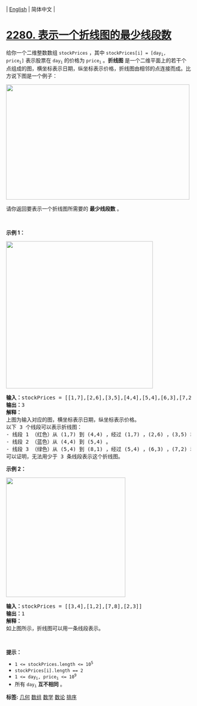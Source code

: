 | [English](README_EN.md) | 简体中文 |

# [2280. 表示一个折线图的最少线段数](https://leetcode.cn/problems/minimum-lines-to-represent-a-line-chart)
<p>给你一个二维整数数组&nbsp;<code>stockPrices</code> ，其中&nbsp;<code>stockPrices[i] = [day<sub>i</sub>, price<sub>i</sub>]</code>&nbsp;表示股票在&nbsp;<code>day<sub>i</sub></code>&nbsp;的价格为&nbsp;<code>price<sub>i</sub></code>&nbsp;。<strong>折线图</strong>&nbsp;是一个二维平面上的若干个点组成的图，横坐标表示日期，纵坐标表示价格，折线图由相邻的点连接而成。比方说下图是一个例子：</p>
<img alt="" src="https://assets.leetcode.com/uploads/2022/03/30/1920px-pushkin_population_historysvg.png" style="width: 500px; height: 313px;">
<p>请你返回要表示一个折线图所需要的 <strong>最少线段数</strong>&nbsp;。</p>

<p>&nbsp;</p>

<p><strong>示例 1：</strong></p>

<p><img alt="" src="https://assets.leetcode.com/uploads/2022/03/30/ex0.png" style="width: 400px; height: 400px;"></p>

<pre><b>输入：</b>stockPrices = [[1,7],[2,6],[3,5],[4,4],[5,4],[6,3],[7,2],[8,1]]
<b>输出：</b>3
<strong>解释：</strong>
上图为输入对应的图，横坐标表示日期，纵坐标表示价格。
以下 3 个线段可以表示折线图：
- 线段 1 （红色）从 (1,7) 到 (4,4) ，经过 (1,7) ，(2,6) ，(3,5) 和 (4,4) 。
- 线段 2 （蓝色）从 (4,4) 到 (5,4) 。
- 线段 3 （绿色）从 (5,4) 到 (8,1) ，经过 (5,4) ，(6,3) ，(7,2) 和 (8,1) 。
可以证明，无法用少于 3 条线段表示这个折线图。
</pre>

<p><strong>示例 2：</strong></p>

<p><img alt="" src="https://assets.leetcode.com/uploads/2022/03/30/ex1.png" style="width: 325px; height: 325px;"></p>

<pre><b>输入：</b>stockPrices = [[3,4],[1,2],[7,8],[2,3]]
<b>输出：</b>1
<strong>解释：</strong>
如上图所示，折线图可以用一条线段表示。
</pre>

<p>&nbsp;</p>

<p><strong>提示：</strong></p>

<ul>
	<li><code>1 &lt;= stockPrices.length &lt;= 10<sup>5</sup></code></li>
	<li><code>stockPrices[i].length == 2</code></li>
	<li><code>1 &lt;= day<sub>i</sub>, price<sub>i</sub> &lt;= 10<sup>9</sup></code></li>
	<li>所有&nbsp;<code>day<sub>i</sub></code>&nbsp;<strong>互不相同</strong>&nbsp;。</li>
</ul>

**标签:**  [几何](https://leetcode.cn/tag/geometry) [数组](https://leetcode.cn/tag/array) [数学](https://leetcode.cn/tag/math) [数论](https://leetcode.cn/tag/number-theory) [排序](https://leetcode.cn/tag/sorting) 